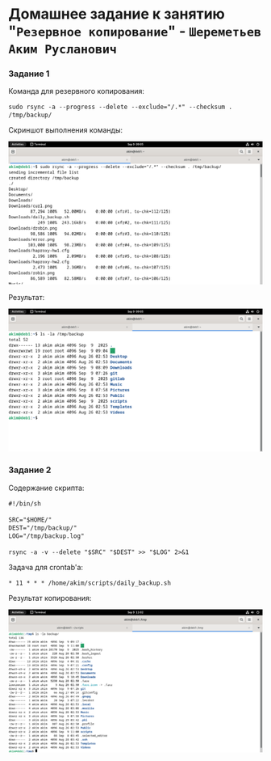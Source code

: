 # Домашнее задание к занятию "`Резервное копирование`" - `Шереметьев Аким Русланович`

### Задание 1

Команда для резервного копирования:

```
sudo rsync -a --progress --delete --exclude="/.*" --checksum . /tmp/backup/
```

Скриншот выполнения команды:

![Screen1](/img/hw11.png)

Результат:

![Screen2](/img/hw12.png)

### Задание 2

Содержание скрипта:
```
#!/bin/sh

SRC="$HOME/"
DEST="/tmp/backup/"
LOG="/tmp/backup.log"

rsync -a -v --delete "$SRC" "$DEST" >> "$LOG" 2>&1
```

Задача для crontab'а:
```
* 11 * * * /home/akim/scripts/daily_backup.sh
```

Результат копирования:

![Screen3](/img/hw2.png)

